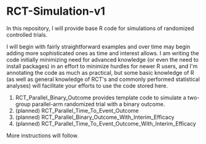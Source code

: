 # RCT-Simulation-v1

In this repository, I will provide base R code for simulations of randomized controlled trials.  

I will begin with fairly straightforward examples and over time may begin adding more sophisticated ones as time and interest allows.  I am writing the code initially minimizing need for advanced knowledge (or even the need to install packages) in an effort to minimize hurdles for newer R users, and I'm annotating the code as much as practical, but some basic knowledge of R (as well as general knowledge of RCT's and commonly performed statistical analyses) will facilitate your efforts to use the code stored here.

1. RCT_Parallel_Binary_Outcome provides template code to simulate a two-group parallel-arm randomized trial with a binary outcome.
2. (planned) RCT_Parallel_Time_To_Event_Outcome
3. (planned) RCT_Parallel_Binary_Outcome_With_Interim_Efficacy
4. (planned) RCT_Parallel_Time_To_Event_Outcome_With_Interim_Efficacy

More instructions will follow.
